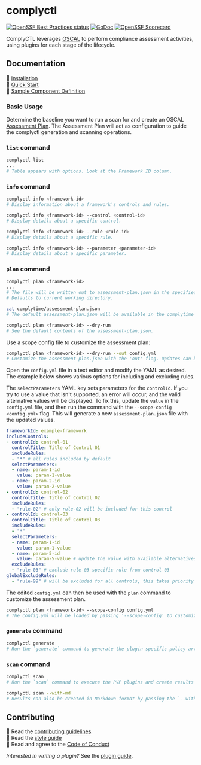 # complyctl

[![OpenSSF Best Practices status](https://www.bestpractices.dev/projects/9761/badge)](https://www.bestpractices.dev/projects/9761)
[![GoDoc](https://img.shields.io/static/v1?label=godoc&message=reference&color=blue)](https://pkg.go.dev/github.com/complytime/complyctl)
[![OpenSSF Scorecard](https://api.scorecard.dev/projects/github.com/complytime/complyctl/badge)](https://scorecard.dev/viewer/?uri=github.com/complyctl/complyctl)

ComplyCTL leverages [OSCAL](https://github.com/usnistgov/OSCAL/) to perform compliance assessment activities, using plugins for each stage of the lifecycle.

## Documentation

:paperclip: [Installation](./docs/INSTALLATION.md)\
:paperclip: [Quick Start](./docs/QUICK_START.md)\
:paperclip: [Sample Component Definition](./docs/samples/sample-component-definition.json)

### Basic Usage

Determine the baseline you want to run a scan for and create an OSCAL [Assessment Plan](https://pages.nist.gov/OSCAL/learn/concepts/layer/assessment/assessment-plan/). The Assessment
Plan will act as configuration to guide the complyctl generation and scanning operations.

### `list` command

```bash
complyctl list
...
# Table appears with options. Look at the Framework ID column.
```

### `info` command

```bash
complyctl info <framework-id>
# Display information about a framework's controls and rules.

complyctl info <framework-id> --control <control-id>
# Display details about a specific control.

complyctl info <framework-id> --rule <rule-id>
# Display details about a specific rule.

complyctl info <framework-id> --parameter <parameter-id>
# Display details about a specific parameter.
```

### `plan` command

```bash
complyctl plan <framework-id>
...
# The file will be written out to assessment-plan.json in the specified workspace.
# Defaults to current working directory.

cat complytime/assessment-plan.json
# The default assessment-plan.json will be available in the complytime workspace (complytime/assessment-plan.json).

complyctl plan <framework-id> --dry-run
# See the default contents of the assessment-plan.json.
```

Use a scope config file to customize the assessment plan:

```bash
complyctl plan <framework-id> --dry-run --out config.yml
# Customize the assessment-plan.json with the 'out' flag. Updates can be made to the config.yml.
```

Open the `config.yml` file in a text editor and modify the YAML as desired.  The example below shows various options for including and excluding rules.

The `selectParameters` YAML key sets parameters for the `controlId`. If you try to use a value that isn't supported, an error will occur, and the valid alternative values will be displayed. To fix this, update the `value` in the `config.yml` file, and then run the command with the `--scope-config <config.yml>` flag. This will generate a new `assessment-plan.json` file with the updated values.

```yaml
frameworkId: example-framework
includeControls:
- controlId: control-01
  controlTitle: Title of Control 01
  includeRules:
  - "*" # all rules included by default
  selectParameters:
  - name: param-1-id
    value: param-1-value
  - name: param-2-id
    value: param-2-value  
- controlId: control-02
  controlTitle: Title of Control 02
  includeRules:
  - "rule-02" # only rule-02 will be included for this control
- controlId: control-03
  controlTitle: Title of Control 03
  includeRules:
  - "*"
  selectParameters:
  - name: param-1-id
    value: param-1-value
  - name: param-5-id
    value: param-5-value # update the value with available alternatives
  excludeRules:
  - "rule-03" # exclude rule-03 specific rule from control-03
globalExcludeRules:
  - "rule-99" # will be excluded for all controls, this takes priority over any includeRules clauses above
```

The edited `config.yml` can then be used with the `plan` command to customize the assessment plan.

```bash
complyctl plan <framework-id> --scope-config config.yml
# The config.yml will be loaded by passing '--scope-config' to customize the assessment-plan.json.
```

### `generate` command

```bash
complyctl generate
# Run the `generate` command to generate the plugin specific policy artifacts in the workspace.
```

### `scan` command

```bash
complyctl scan
# Run the `scan` command to execute the PVP plugins and create results artifacts. The results will be written to assessment-results.json in the specified workspace.

complyctl scan --with-md
# Results can also be created in Markdown format by passing the `--with-md` flag.
```

## Contributing

:paperclip: Read the [contributing guidelines](./docs/CONTRIBUTING.md)\
:paperclip: Read the [style guide](./docs/STYLE_GUIDE.md)\
:paperclip: Read and agree to the [Code of Conduct](./docs/CODE_OF_CONDUCT.md)

*Interested in writing a plugin?* See the [plugin guide](./docs/PLUGIN_GUIDE.md).
